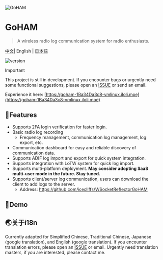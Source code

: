![GoHAM](https://socialify.git.ci/icecliffs/GoHAM/image?language=1&name=1&owner=1&pattern=Floating%20Cogs&theme=Light)


# GoHAM

> A wireless radio log communication system for radio enthusiasts.

[中文](./README.md)| English | [日本語](./README-jp.md)

![version](https://img.shields.io/github/v/release/IceCliffs/GoHAM?include_prereleases&label=version)

> [!IMPORTANT]
> This project is still in development. If you encounter bugs or urgently need some functional suggestions, please open an [ISSUE](https://github.com/icecliffs/GoHAM/issues) or send an email.

Experience it here: [https://goham-1Ba34Da3c8-vmlinux.iloli.moe](https://goham-1Ba34Da3c8-vmlinux.iloli.moe)

## 🔧Features

- Supports 2FA login verification for faster login.
- Basic radio log recording
  - Frequency management, communication log management, log export, etc.
- Communication dashboard for easy and reliable discovery of communication data.
- Supports ADIF log import and export for quick system integration.
- Supports integration with LoTW system for quick log import.
- Supports multi-platform deployment. **May consider adopting SaaS multi-user mode in the future. Stay tuned.**
- Supports client/server log communication, users can download the client to add logs to the server.
  - Address: https://github.com/icecliffs/WSocketReflectorGoHAM


## 🐴Demo



## 🌏关于i18n

Currently adapted for Simplified Chinese, Traditional Chinese, Japanese (google translation), and English (google translation). If you encounter translation errors, please open an [ISSUE](https://github.com/icecliffs/GoHAM/issues) or email. Urgently need translation masters, if you are interested, please contact me.